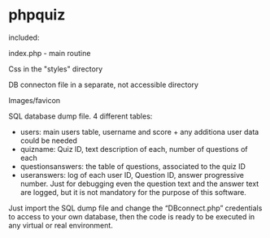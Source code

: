 # phpquiz

included:

index.php - main routine

Css in the "styles" directory

DB connecton file in a separate, not accessible directory

Images/favicon

SQL database dump file. 4 different tables:
- users: main users table, username and score + any additiona user data could be needed
- quizname: Quiz ID, text description of each, number of questions of each
- questionsanswers: the table of questions, associated to the quiz ID
- useranswers: log of each user ID, Question ID, answer progressive number. Just for debugging even the question text and the answer text are logged, but it is not mandatory for the purpose of this software.


Just import the SQL dump file and change the “DBconnect.php” credentials to access to your own database, then the code is ready to be executed in any virtual or real environment.
